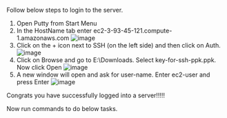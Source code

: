 Follow below steps to login to the server.

1. Open Putty from Start Menu
2. In the HostName tab enter ec2-3-93-45-121.compute-1.amazonaws.com
![image](https://user-images.githubusercontent.com/46965770/168834346-0354580b-936f-42de-9b99-bb9deabcb151.png)
3. Click on the + icon next to SSH (on the left side) and then click on Auth.
![image](https://user-images.githubusercontent.com/46965770/168834612-8f5a6c37-c84a-4c4a-928e-cdd56ffa224c.png)
4. Click on Browse and go to E:\Downloads. Select key-for-ssh-ppk.ppk. Now click Open
![image](https://user-images.githubusercontent.com/46965770/168835070-fc85a68b-c979-4b03-8a63-8cb63da96a88.png)
5. A new window will open and ask for user-name. Enter ec2-user and press Enter
![image](https://user-images.githubusercontent.com/46965770/168835310-622db47b-6045-46d3-800b-10c2c4aa8f77.png)

Congrats you have successfully logged into a server!!!!!

Now run commands to do below tasks.
